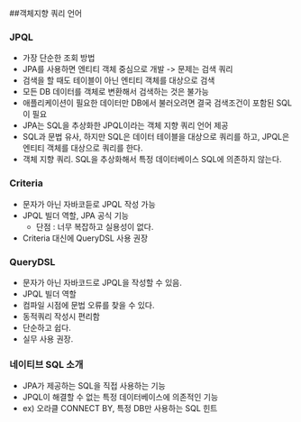 ##객체지향 쿼리 언어

### JPQL
 - 가장 단순한 조회 방법
 - JPA를 사용하면 엔티티 객체 중심으로 개발 -> 문제는 검색 쿼리
 - 검색을 할 때도 테이블이 아닌 엔티티 객체를 대상으로 검색
 - 모든 DB 데이터를 객체로 변환해서 검색하는 것은 불가능
 - 애플리케이션이 필요한 데이터만 DB에서 불러오려면 결국 검색조건이 포함된 SQL 이 필요
 - JPA는 SQL을 추상화한 JPQL이라는 객체 지향 쿼리 언어 제공
 - SQL과 문법 유사, 하지만 SQL은 데이터 테이블을 대상으로 쿼리를 하고, JPQL은 엔티티 객체를 대상으로 쿼리를 한다.
 - 객체 지향 쿼리. SQL을 추상화해서 특정 데이터베이스 SQL에 의존하지 않는다.
 
### Criteria
 - 문자가 아닌 자바코듣로 JPQL 작성 가능
 - JPQL 빌더 역할, JPA 공식 기능
   - 단점 : 너무 복잡하고 실용성이 없다.
 - Criteria 대신에 QueryDSL 사용 권장

### QueryDSL
 - 문자가 아닌 자바코드로 JPQL을 작성할 수 있음.
 - JPQL 빌더 역할
 - 컴파일 시점에 문법 오류를 찾을 수 있다.
 - 동적쿼리 작성시 편리함
 - 단순하고 쉽다.
 - 실무 사용 권장.

### 네이티브 SQL 소개
 - JPA가 제공하는 SQL을 직접 사용하는 기능
 - JPQL이 해결할 수 없는 특정 데이터베이스에 의존적인 기능
 - ex) 오라클 CONNECT BY, 특정 DB만 사용하는 SQL 힌트

